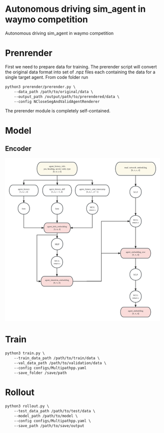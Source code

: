 # Autonomous driving sim_agent in waymo competition
Autonomous driving sim_agent in waymo competition

# Prenrender
First we need to prepare data for training. The prerender script will convert the original data format into set of .npz files each containing the data for a single target agent. From code folder run
```
python3 prerender/prerender.py \
    --data_path /path/to/original/data \
    --output_path /output/path/to/prerendered/data \
    --config NCloseSegAndValidAgentRenderer
```
The prerender module is completely self-contained.

# Model
## Encoder
![image](docs/encoder.jpg)

# Train
```
python3 train.py \
    --train_data_path /path/to/train/data \
    --val_data_path /path/to/validation/data \
    --config configs/Multipathpp.yaml
    --save_folder /save/path
```

# Rollout
```
python3 rollout.py \
    --test_data_path /path/to/test/data \
    --model_path /path/to/model \
    --config configs/Multipathpp.yaml \
    --save_path /path/to/save/output
```